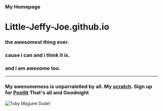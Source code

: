 ### My Homepage ###


# Little-Jeffy-Joe.github.io
### the awesomest thing ever.
### cause i can and i think it is.
### and i am awesome too.

___

### My awesomeness is unparralelled by all. My [scratch](https://scratch.mit.edu/users/Little_Jeffy_Joe). Sign up for [Postlit](https://www.postlit.dev/signup?invite=63b8aba092969f6bd7bb19a5) That's all and Goodnight
![Toby Maguire Dude!](https://user-images.githubusercontent.com/119092333/216722450-690b9c6a-39ce-4b2a-8aa1-5c67031388c1.png)
